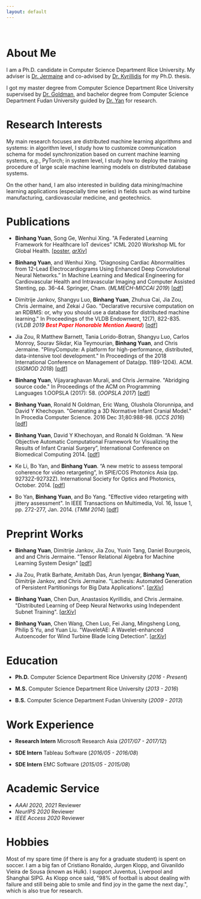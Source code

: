 ```yaml
---
layout: default
---
```


&nbsp;

# About Me  

I am a Ph.D. candidate in Computer Science Department Rice University. My adviser is [Dr. Jermaine](https://www.cs.rice.edu/~cmj4/) and co-advised by [Dr. Kyrillidis](https://akyrillidis.github.io/) for my Ph.D. thesis. 

I got my master degree from Computer Science Department Rice University supervised by [Dr. Goldman](https://www.cs.rice.edu/~rng/), and bachelor degree from Computer Science Department Fudan University guided by  [Dr. Yan](http://homepage.fudan.edu.cn/boyan/in-english/) for research. 


# Research Interests

My main research focuses are distributed machine learning algorithms and systems: in algorithm level, I study how to customize communication schema for model synchronization based on current machine learning systems, e.g., PyTorch; in system level, I study how to deploy the training procedure of large scale machine learning models on distributed database systems.

On the other hand, I am also interested in building data mining/machine learning applications (especially time series) in fields such as wind turbine manufacturing, cardiovascular medicine, and geotechnics.


# Publications

- **Binhang Yuan**, Song Ge, Wenhui Xing. "A Federated Learning Framework for Healthcare IoT devices" ICML 2020 Workshop ML for Global Health. \[[poster](publications/2020_ICML_ML4GlobalHealth_Federated_Poster.pdf), *[arXiv](https://arxiv.org/abs/2005.05083)*\]

- **Binhang Yuan**, and Wenhui Xing. “Diagnosing Cardiac Abnormalities from 12-Lead Electrocardiograms Using Enhanced Deep Convolutional Neural Networks.” In Machine Learning and Medical Engineering for Cardiovascular Health and Intravascular Imaging and Computer Assisted Stenting, pp. 36-44. Springer, Cham.  (*MLMECH-MICCAI 2019*) \[[pdf](publications/2019_MICCAI_Diagnosing.pdf)\]

- Dimitrije Jankov, Shangyu Luo, **Binhang Yuan**, Zhuhua Cai, Jia Zou, Chris Jermaine, and Zekai J Gao. "Declarative recursive computation on an RDBMS: or, why you should use a database for distributed machine learning." In Proceedings of the VLDB Endowment, 12(7), 822-835. (*VLDB 2019* <strong><em><span style="color:red"> Best Paper Honorable Mention Award</span></em></strong>) \[[pdf](publications/2019_VLDB_Declarative.pdf)\]

- Jia Zou, R Matthew Barnett, Tania Lorido-Botran, Shangyu Luo, Carlos Monroy, Sourav Sikdar, Kia Teymourian, **Binhang Yuan**, and Chris Jermaine. "PlinyCompute: A platform for high-performance, distributed, data-intensive tool development." In Proceedings of the 2018 International Conference on Management of Data(pp. 1189-1204). ACM. (*SIGMOD 2018*) \[[pdf](publications/2018_SIGMOD_PlinyCompute.pdf)\]

- **Binhang Yuan**, Vijayaraghavan Murali, and Chris Jermaine. "Abridging source code." In Proceedings of the ACM on Programming Languages 1.OOPSLA (2017): 58. (*OOPSLA 2017*) \[[pdf](publications/2017_OOPSLA_Abridging.pdf)\]

- **Binhang Yuan**, Ronald N Goldman, Eric Wang, Olushola Olorunnipa, and David Y Khechoyan. "Generating a 3D Normative Infant Cranial Model." In Procedia Computer Science. 2016 Dec 31;80:988-98. (*ICCS 2016*) \[[pdf](publications/2016_ICCS_Generating.pdf)\]

- **Binhang Yuan**, David Y Khechoyan, and Ronald N Goldman. “A New Objective Automatic Computational Framework for Visualizing the Results of Infant Cranial Surgery”, International Conference on Biomedical Computing 2014. \[[pdf](publications/2014_ICBC_A.pdf)\]

- Ke Li, Bo Yan, and **Binhang Yuan**. “A new metric to assess temporal coherence for video retargeting”, In SPIE/COS Photonics Asia (pp. 92732Z-92732Z). International Society for Optics and Photonics, October. 2014. \[[pdf](publications/2014_SPIE_A.pdf)\]


- Bo Yan, **Binhang Yuan**, and Bo Yang. "Effective video retargeting with jittery assessment". In IEEE Transactions on Multimedia, Vol. 16, Issue 1, pp. 272-277, Jan. 2014. (*TMM 2014*) \[[pdf](publications/2014_TIM_Effective.pdf)\]



# Preprint Works

- **Binhang Yuan**, Dimitrije Jankov, Jia Zou, Yuxin Tang, Daniel Bourgeois, and and Chris Jermaine. "Tensor Relational Algebra for Machine Learning System Design" \[[pdf](publications/2020_Preprint_Tenser_draft.pdf)\]

- Jia Zou, Pratik Barhate, Amitabh Das, Arun Iyengar, **Binhang Yuan**, Dimitrije Jankov, and Chris Jermaine. "Lachesis: Automated Generation of Persistent Partitionings for Big Data Applications". \[*[arXiv](https://arxiv.org/abs/2006.16529)*\]

- **Binhang Yuan**, Chen Dun, Anastasios Kyrillidis, and Chris Jermaine. "Distributed Learning of Deep Neural Networks using Independent Subnet Training". \[*[arXiv](https://arxiv.org/abs/1910.02120)*\]

- **Binhang Yuan**, Chen Wang, Chen Luo, Fei Jiang, Mingsheng Long, Philip S Yu, and Yuan Liu. "WaveletAE: A Wavelet-enhanced Autoencoder for Wind Turbine Blade Icing Detection". \[*[arXiv](https://arxiv.org/abs/1902.05625)*\]


# Education

- **Ph.D.** Computer Science Department Rice University (*2016 - Present*)

- **M.S.** Computer Science Department Rice University (*2013 - 2016*)

- **B.S.** Computer Science Department Fudan University (*2009 - 2013*)

# Work Experience

- **Research Intern** Microsoft Research Asia (*2017/07 - 2017/12*)

- **SDE Intern** Tableau Software (*2016/05 - 2016/08*)

- **SDE Intern** EMC Software (*2015/05 - 2015/08*)


# Academic Service 

- *AAAI 2020, 2021* Reviewer
- *NeurIPS 2020* Reviewer
- *IEEE Access 2020* Reviewer

# Hobbies

Most of my spare time (if there is any for a graduate student) is spent on soccer. I am a big fan of Cristiano Ronaldo, Jurgen Klopp, and Givanildo Vieira de Sousa (known as Hulk). I support Juventus, Liverpool and Shanghai SIPG. As Klopp once said, "98% of football is about dealing with failure and still being able to smile and find joy in the game the next day.", which is also true for research.
